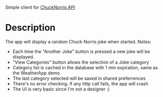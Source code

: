 Simple client for [ChuckNorris API][1]

# Description

The app will display a random Chuck Norris joke when started. 
Notes:
 - Each time the "Another Joke" button is pressed a new joke will be displayed.
 - "View Categories" button allows the selection of a Joke category
 - Category list is cached in the database with 1 min expiration, same as the WeatherApp demo
 - The last category selected will be saved in shared preferrences
 - There's no error checking. If any http call fails, the app will crash
 - The UI is very basic since I'm not a designer :)


[1]:https://api.chucknorris.io/